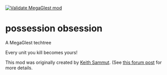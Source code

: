 [![Validate MegaGlest mod](https://github.com/zetaglest/possession_obsession/actions/workflows/validate.yml/badge.svg)](https://github.com/zetaglest/possession_obsession/actions/workflows/validate.yml)

# possession obsession

A MegaGlest techtree

Every unit you kill becomes yours!

This mod was originally created by [Keith
Sammut](http://keithsammut.weebly.com/). (See [this forum
post](https://forum.megaglest.org/index.php?topic=9842.msg92612#msg92612) for
more details.

